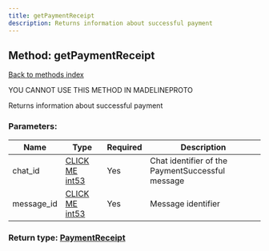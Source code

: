 ```yaml
---
title: getPaymentReceipt
description: Returns information about successful payment
---
```

## Method: getPaymentReceipt  
[Back to methods index](index.md)


YOU CANNOT USE THIS METHOD IN MADELINEPROTO


Returns information about successful payment

### Parameters:

| Name     |    Type       | Required | Description |
|----------|---------------|----------|-------------|
|chat\_id|[CLICK ME int53](../types/int53.md) | Yes|Chat identifier of the PaymentSuccessful message|
|message\_id|[CLICK ME int53](../types/int53.md) | Yes|Message identifier|


### Return type: [PaymentReceipt](../types/PaymentReceipt.md)


